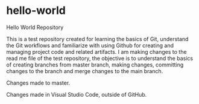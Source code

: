 # hello-world
Hello World Repository

This is a test repository created for learning the basics of Git, understand the Git workflows and familiarize with using Github for creating and managing project code and related artifacts.
I am making changes to the read me file of the test repository, the objective is to understand the basics of creating branches from master branch, making changes, committing changes to the branch and merge changes to the main branch.

Changes made to master.

Changes made in Visual Studio Code, outside of GitHub.
